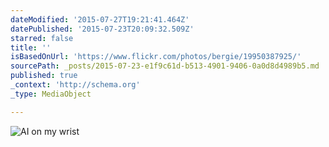 ```yaml
---
dateModified: '2015-07-27T19:21:41.464Z'
datePublished: '2015-07-23T20:09:32.509Z'
starred: false
title: ''
isBasedOnUrl: 'https://www.flickr.com/photos/bergie/19950387925/'
sourcePath: _posts/2015-07-23-e1f9c61d-b513-4901-9406-0a0d8d4989b5.md
published: true
_context: 'http://schema.org'
_type: MediaObject

---
```

![AI on my wrist](https://farm1.staticflickr.com/482/19950387925_8211d068be_b.jpg)